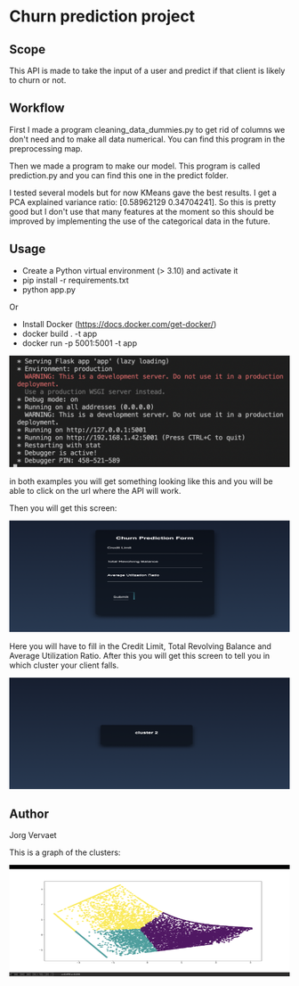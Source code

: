 # Churn prediction project

## Scope

This API is made to take the input of a user and predict if that client is likely to churn or not.

## Workflow

First I made a program cleaning_data_dummies.py to get rid of columns we don't need and to make all data numerical. You can find this program in the preprocessing map.

Then we made a program to make our model. This program is called prediction.py and you can find this one in the predict folder.

I tested several models but for now KMeans gave the best results. I get a PCA explained variance ratio: [0.58962129 0.34704241]. So this is pretty good but I don't use that many features at the moment so this should be improved by implementing the use of the categorical data in the future.

## Usage

- Create a Python virtual environment (> 3.10) and activate it
- pip install -r requirements.txt
- python app.py

Or

- Install Docker (https://docs.docker.com/get-docker/)
- docker build . -t app  
- docker run -p 5001:5001 -t app

<img src="images/Screenshot 2.png" style="width:600px;height:200px;">

in both examples you will get something looking like this and you will be able to click on the url where the API will work.

Then you will get this screen:

<img src="images/Screenshot 4.png" style="width:600px;height:200px;">

Here you will have to fill in the Credit Limit, Total Revolving Balance and Average Utilization Ratio. After this you will get this screen to tell you in which cluster your client falls.

<img src="images/Screenshot 3.png" style="width:600px;height:200px;">


## Author

Jorg Vervaet


This is a graph of the clusters:

<img src="images/Screenshot 1.png" style="width:600px;height:200px;">